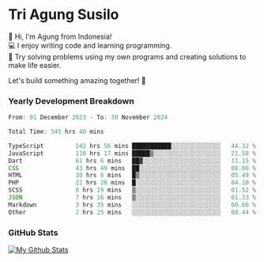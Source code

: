 # Tri Agung Susilo

👋 Hi, I'm Agung from Indonesia!<br>
💻 I enjoy writing code and learning programming.<br>
🧠 Try solving problems using my own programs and creating solutions to make life easier.

Let's build something amazing together! 🚀

### Yearly Development Breakdown

<!--START_SECTION:waka-->

```TypeScript JavaScript PHP
From: 01 December 2023 - To: 30 November 2024

Total Time: 545 hrs 40 mins

TypeScript         242 hrs 56 mins ███████████░░░░░░░░░░░░░░   44.32 %
JavaScript         118 hrs 17 mins █████▒░░░░░░░░░░░░░░░░░░░   21.58 %
Dart               61 hrs 6 mins   ██▓░░░░░░░░░░░░░░░░░░░░░░   11.15 %
CSS                43 hrs 49 mins  ██░░░░░░░░░░░░░░░░░░░░░░░   08.00 %
HTML               30 hrs 6 mins   █▒░░░░░░░░░░░░░░░░░░░░░░░   05.49 %
PHP                22 hrs 28 mins  █░░░░░░░░░░░░░░░░░░░░░░░░   04.10 %
SCSS               8 hrs 19 mins   ▒░░░░░░░░░░░░░░░░░░░░░░░░   01.52 %
JSON               7 hrs 16 mins   ▒░░░░░░░░░░░░░░░░░░░░░░░░   01.33 %
Markdown           3 hrs 35 mins   ░░░░░░░░░░░░░░░░░░░░░░░░░   00.66 %
Other              2 hrs 25 mins   ░░░░░░░░░░░░░░░░░░░░░░░░░   00.44 %
```

<!--END_SECTION:waka-->

### GitHub Stats

[![My Github Stats](https://github-readme-stats.vercel.app/api?username=triagung128&show_icons=true&hide=contribs,issues&count_private=true&theme=tokyonight)](https://github.com/triagung128)

<!-- [![Top Langs](https://github-readme-stats.vercel.app/api/top-langs/?username=triagung128&layout=compact)](https://github.com/triagung128) -->

